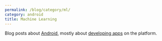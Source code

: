 ```yaml
---
permalink: /blog/category/ml/
category: android
title: Machine Learning
---
```


Blog posts about [Android](http://www.android.com/), mostly about [developing apps](http://developer.android.com/guide/index.html) on the platform.

